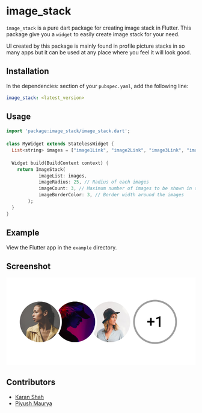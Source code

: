 # image_stack

`image_stack` is a pure dart package for creating image stack in Flutter. This package give you a `widget` to easily create image stack for your need.

UI created by this package is mainly found in profile picture stacks in so many apps but it can be used at any place where you feel it will look good.

## Installation

In the dependencies: section of your `pubspec.yaml`, add the following line:

```yaml
image_stack: <latest_version>
```

## Usage

```dart
import 'package:image_stack/image_stack.dart';

class MyWidget extends StatelessWidget {
  List<string> images = ["image1Link", "image2Link", "image3Link", "image4Link"];

  Widget build(BuildContext context) {
    return ImageStack(
            imageList: images,
            imageRadius: 25, // Radius of each images
            imageCount: 3, // Maximum number of images to be shown in stack
            imageBorderColor: 3, // Border width around the images
        );
  }
}
```

## Example

View the Flutter app in the `example` directory.

## Screenshot

![Image Stack Screenshot](screenshot.png)

## Contributors

- [Karan Shah](https://github.com/karan413255)
- [Piyush Maurya](https://github.com/piyushmaurya23/)
